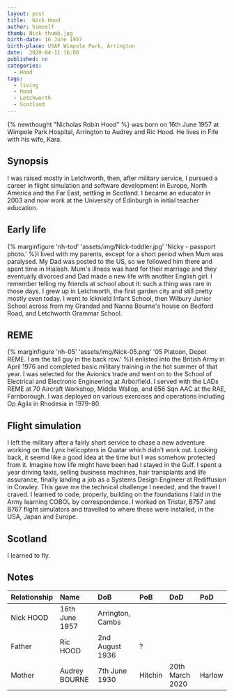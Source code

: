 ```yaml
---
layout: post
title:  Nick Hood
author: himself
thumb: Nick-thumb.jpg
birth-date: 16 June 1957
birth-place: USAF Wimpole Park, Arrington
date:  2020-04-11 16:00
published: no
categories: 
  - Hood
tags:
  - living
  - Hood
  - Letchworth
  - Scotland
---
```

{% newthought "Nicholas Robin Hood" %} was born on 16th June 1957 at Wimpole Park Hospital, Arrington to Audrey and Ric Hood. He lives in Fife with his wife, Kara.
<!--more-->

## Synopsis
I was raised mostly in Letchworth, then, after military service, I pursued a career in flight simulation and software development in Europe, North America and the Far East, settling in Scotland. I became an educator in 2003 and now work at the University of Edinburgh in initial teacher education.

## Early life
{% marginfigure 'nh-tod' 'assets/img/Nick-toddler.jpg' 'Nicky - passport photo.'  %}I lived with my parents, except for a short period when Mum was paralysed. My Dad was posted to the US, so we followed him there and spent time in Hialeah. Mum's illness was hard for their marriage and they eventually divorced and Dad made a new life with another English girl. I remember telling my friends at school about it: such a thing was rare in those days. I grew up in Letchworth, the first garden city and still pretty mostly even today. I went to Icknield Infant School, then Wilbury Junior School across from my Grandad and Nanna Bourne's house on Bedford Road, and Letchworth Grammar School.

## REME
{% marginfigure 'nh-05' 'assets/img/Nick-05.png' '05 Platoon, Depot REME. I am the tall guy in the back row.'  %}I enlisted into the British Army in April 1976 and completed basic military training in the hot summer of that year. I was selected for the Avionics trade and went on to the School of Electrical and Electronic Engineering at Arborfield. I served with the LADs REME at 70 Aircraft Workshop, Middle Wallop, and 656 Sqn AAC at the RAE, Farnborough. I was deployed on various exercises and operations including Op Agila in Rhodesia in 1979-80.

## Flight simulation
I left the military after a fairly short service to chase a new adventure working on the Lynx helicopters in Quatar which didn't work out. Looking back, it seemd like a good idea at the time but I was somehow protected from it. Imagine how life might have been had I stayed in the Gulf. I spent a year driving taxis, selling business machines, hair transplants and life assurance, finally landing a job as a Systems Design Engineer at Rediffusion in Crawley. This gave me the technical challenge I needed, and the travel I craved. I learned to code, properly, building on the foundations I laid in the Army learning COBOL by correspondence. I worked on Tristar, B757 and B767 flight simulators and travelled to where these were installed, in the USA, Japan and Europe.

## Scotland
I learned to fly.

## Notes

Relationship|Name|DoB|PoB|DoD|PoD
:-----------|:---|:--|:--|:--|:--
 |Nick HOOD|16th June 1957|Arrington, Cambs|
Father|Ric HOOD|2nd August 1936|?|
Mother|Audrey BOURNE|7th June 1930|Hitchin|20th March 2020|Harlow